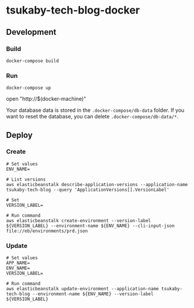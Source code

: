 # tsukaby-tech-blog-docker

## Development

### Build

```
docker-compose build
```

### Run

```
docker-compose up
```

open "http://$(docker-machine)"

Your database data is stored in the `.docker-compose/db-data` folder.
If you want to reset the database, you can delete `.docker-compose/db-data/*`.

## Deploy

### Create

```
# Set values
ENV_NAME=

# List versions
aws elasticbeanstalk describe-application-versions --application-name tsukaby-tech-blog --query 'ApplicationVersions[].VersionLabel'

# Set
VERSION_LABEL=

# Run command
aws elasticbeanstalk create-environment --version-label ${VERSION_LABEL} --environment-name ${ENV_NAME} --cli-input-json file://eb/environments/prd.json
```

### Update

```
# Set values
APP_NAME=
ENV_NAME=
VERSION_LABEL=

# Run command
aws elasticbeanstalk update-environment --application-name tsukaby-tech-blog --environment-name ${ENV_NAME} --version-label ${VERSION_LABEL}
```